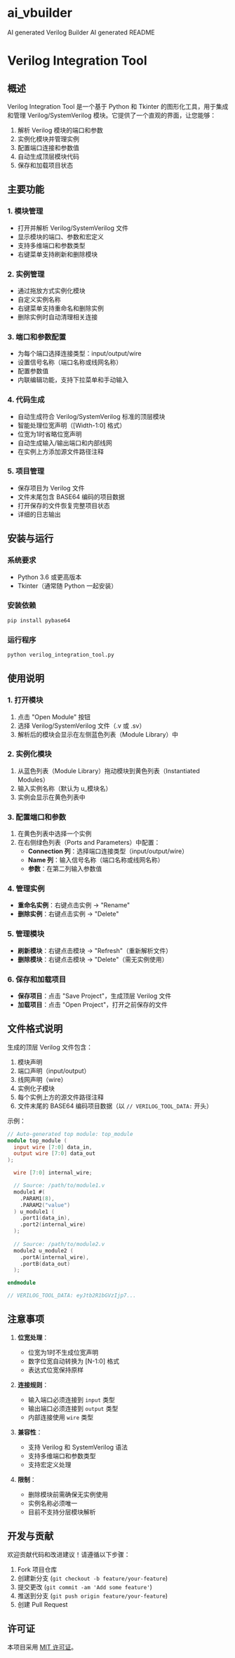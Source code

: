 # ai_vbuilder
 AI generated Verilog Builder
 AI generated README

 # Verilog Integration Tool

## 概述

Verilog Integration Tool 是一个基于 Python 和 Tkinter 的图形化工具，用于集成和管理 Verilog/SystemVerilog 模块。它提供了一个直观的界面，让您能够：

1. 解析 Verilog 模块的端口和参数
2. 实例化模块并管理实例
3. 配置端口连接和参数值
4. 自动生成顶层模块代码
5. 保存和加载项目状态

## 主要功能

### 1. 模块管理
- 打开并解析 Verilog/SystemVerilog 文件
- 显示模块的端口、参数和宏定义
- 支持多维端口和参数类型
- 右键菜单支持刷新和删除模块

### 2. 实例管理
- 通过拖放方式实例化模块
- 自定义实例名称
- 右键菜单支持重命名和删除实例
- 删除实例时自动清理相关连接

### 3. 端口和参数配置
- 为每个端口选择连接类型：input/output/wire
- 设置信号名称（端口名称或线网名称）
- 配置参数值
- 内联编辑功能，支持下拉菜单和手动输入

### 4. 代码生成
- 自动生成符合 Verilog/SystemVerilog 标准的顶层模块
- 智能处理位宽声明（[Width-1:0] 格式）
- 位宽为1时省略位宽声明
- 自动生成输入/输出端口和内部线网
- 在实例上方添加源文件路径注释

### 5. 项目管理
- 保存项目为 Verilog 文件
- 文件末尾包含 BASE64 编码的项目数据
- 打开保存的文件恢复完整项目状态
- 详细的日志输出

## 安装与运行

### 系统要求
- Python 3.6 或更高版本
- Tkinter（通常随 Python 一起安装）

### 安装依赖
```bash
pip install pybase64
```

### 运行程序
```bash
python verilog_integration_tool.py
```

## 使用说明

### 1. 打开模块
1. 点击 "Open Module" 按钮
2. 选择 Verilog/SystemVerilog 文件（.v 或 .sv）
3. 解析后的模块会显示在左侧蓝色列表（Module Library）中

### 2. 实例化模块
1. 从蓝色列表（Module Library）拖动模块到黄色列表（Instantiated Modules）
2. 输入实例名称（默认为 u_模块名）
3. 实例会显示在黄色列表中

### 3. 配置端口和参数
1. 在黄色列表中选择一个实例
2. 在右侧绿色列表（Ports and Parameters）中配置：
   - **Connection 列**：选择端口连接类型（input/output/wire）
   - **Name 列**：输入信号名称（端口名称或线网名称）
   - **参数**：在第二列输入参数值

### 4. 管理实例
- **重命名实例**：右键点击实例 → "Rename"
- **删除实例**：右键点击实例 → "Delete"

### 5. 管理模块
- **刷新模块**：右键点击模块 → "Refresh"（重新解析文件）
- **删除模块**：右键点击模块 → "Delete"（需无实例使用）

### 6. 保存和加载项目
- **保存项目**：点击 "Save Project"，生成顶层 Verilog 文件
- **加载项目**：点击 "Open Project"，打开之前保存的文件

## 文件格式说明

生成的顶层 Verilog 文件包含：
1. 模块声明
2. 端口声明（input/output）
3. 线网声明（wire）
4. 实例化子模块
5. 每个实例上方的源文件路径注释
6. 文件末尾的 BASE64 编码项目数据（以 `// VERILOG_TOOL_DATA:` 开头）

示例：
```verilog
// Auto-generated top module: top_module
module top_module (
  input wire [7:0] data_in,
  output wire [7:0] data_out
);

  wire [7:0] internal_wire;

  // Source: /path/to/module1.v
  module1 #(
    .PARAM1(8),
    .PARAM2("value")
  ) u_module1 (
    .port1(data_in),
    .port2(internal_wire)
  );
  
  // Source: /path/to/module2.v
  module2 u_module2 (
    .portA(internal_wire),
    .portB(data_out)
  );

endmodule

// VERILOG_TOOL_DATA: eyJtb2R1bGVzIjp7...
```

## 注意事项

1. **位宽处理**：
   - 位宽为1时不生成位宽声明
   - 数字位宽自动转换为 [N-1:0] 格式
   - 表达式位宽保持原样

2. **连接规则**：
   - 输入端口必须连接到 `input` 类型
   - 输出端口必须连接到 `output` 类型
   - 内部连接使用 `wire` 类型

3. **兼容性**：
   - 支持 Verilog 和 SystemVerilog 语法
   - 支持多维端口和参数类型
   - 支持宏定义处理

4. **限制**：
   - 删除模块前需确保无实例使用
   - 实例名称必须唯一
   - 目前不支持分层模块解析

## 开发与贡献

欢迎贡献代码和改进建议！请遵循以下步骤：
1. Fork 项目仓库
2. 创建新分支 (`git checkout -b feature/your-feature`)
3. 提交更改 (`git commit -am 'Add some feature'`)
4. 推送到分支 (`git push origin feature/your-feature`)
5. 创建 Pull Request

## 许可证

本项目采用 [MIT 许可证](LICENSE)。
